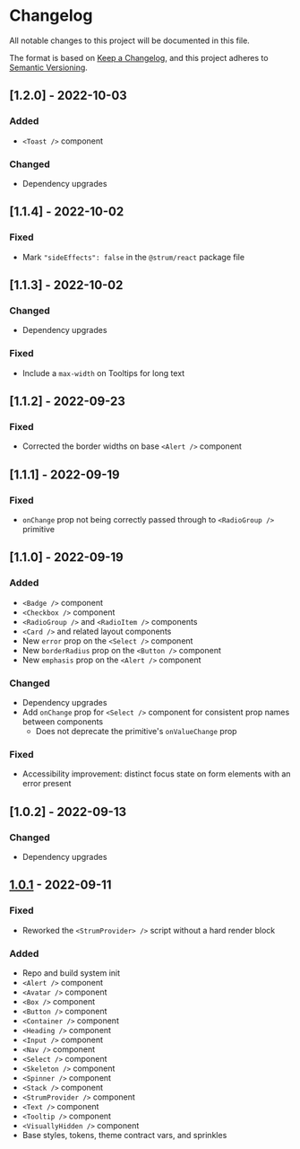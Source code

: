 # Changelog

All notable changes to this project will be documented in this file.

The format is based on [Keep a Changelog](https://keepachangelog.com/en/1.0.0/),
and this project adheres to [Semantic Versioning](https://semver.org/spec/v2.0.0.html).

## [1.2.0] - 2022-10-03

### Added

- `<Toast />` component

### Changed

- Dependency upgrades

## [1.1.4] - 2022-10-02

### Fixed

- Mark `"sideEffects": false` in the `@strum/react` package file

## [1.1.3] - 2022-10-02

### Changed

- Dependency upgrades

### Fixed

- Include a `max-width` on Tooltips for long text

## [1.1.2] - 2022-09-23

### Fixed

- Corrected the border widths on base `<Alert />` component

## [1.1.1] - 2022-09-19

### Fixed

- `onChange` prop not being correctly passed through to `<RadioGroup />` primitive

## [1.1.0] - 2022-09-19

### Added

- `<Badge />` component
- `<Checkbox />` component
- `<RadioGroup />` and `<RadioItem />` components
- `<Card />` and related layout components
- New `error` prop on the `<Select />` component
- New `borderRadius` prop on the `<Button />` component
- New `emphasis` prop on the `<Alert />` component

### Changed

- Dependency upgrades
- Add `onChange` prop for `<Select />` component for consistent prop names between components
  - Does not deprecate the primitive's `onValueChange` prop

### Fixed

- Accessibility improvement: distinct focus state on form elements with an error present

## [1.0.2] - 2022-09-13

### Changed

- Dependency upgrades

## [1.0.1] - 2022-09-11

### Fixed

- Reworked the `<StrumProvider> />` script without a hard render block

[1.0.1]: https://github.com/colinhemphill/strum/releases/tag/v1.0.1

### Added

- Repo and build system init
- `<Alert />` component
- `<Avatar />` component
- `<Box />` component
- `<Button />` component
- `<Container />` component
- `<Heading />` component
- `<Input />` component
- `<Nav />` component
- `<Select />` component
- `<Skeleton />` component
- `<Spinner />` component
- `<Stack />` component
- `<StrumProvider />` component
- `<Text />` component
- `<Tooltip />` component
- `<VisuallyHidden />` component
- Base styles, tokens, theme contract vars, and sprinkles

[1.0.0]: https://github.com/colinhemphill/strum/releases/tag/v1.0.0
